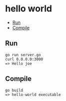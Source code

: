 # hello world

* [Run](#run)
* [Compile](#compile)

## Run

    go run server.go
    curl 0.0.0.0:3000
    => Hello joe

## Compile

    go build
    => hello-world executable
